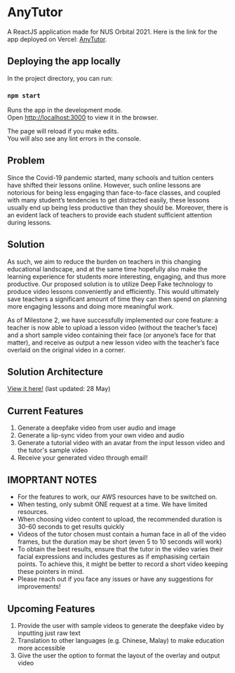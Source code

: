 # AnyTutor

A ReactJS application made for NUS Orbital 2021.
Here is the link for the app deployed on Vercel: [AnyTutor](https://any-tutor-allardquek.vercel.app/).

## Deploying the app locally

In the project directory, you can run:

### `npm start`

Runs the app in the development mode.\
Open [http://localhost:3000](http://localhost:3000) to view it in the browser.

The page will reload if you make edits.\
You will also see any lint errors in the console.

## Problem

Since the Covid-19 pandemic started, many schools and tuition centers have shifted their lessons online. However, such online lessons are notorious for being less engaging than face-to-face classes, and coupled with many student’s tendencies to get distracted easily, these lessons usually end up being less productive than they should be. Moreover, there is an evident lack of teachers to provide each student sufficient attention during lessons. 

## Solution

As such, we aim to reduce the burden on teachers in this changing educational landscape, and at the same time hopefully also make the learning experience for students more interesting, engaging, and thus more productive. Our proposed solution is to utilize Deep Fake technology to produce video lessons conveniently and efficiently. This would ultimately save teachers a significant amount of time they can then spend on planning more engaging lessons and doing more meaningful work. 

As of Milestone 2, we have successfully implemented our core feature: a teacher is now able to upload a lesson video (without the teacher’s face) and a short sample video containing their face (or anyone’s face for that matter), and receive as output a new lesson video with the teacher’s face overlaid on the original video in a corner.

## Solution Architecture

[View it here!](https://drive.google.com/file/d/1r76ZKnCRcOcwaM2_Z2adoY6EzebQVoTk/view?usp=sharing) (last updated: 28 May)

## Current Features
1. Generate a deepfake video from user audio and image
1. Generate a lip-sync video from your own video and audio
1. Generate a tutorial video with an avatar from the input lesson video and the tutor's sample video
1. Receive your generated video through email!

## IMOPRTANT NOTES
- For the features to work, our AWS resources have to be switched on. 
- When testing, only submit ONE request at a time. We have limited resources.
- When choosing video content to upload, the recommended duration is 30-60 seconds to get results quickly
- Videos of the tutor chosen must contain a human face in all of the video frames, but the duration may be short (even 5 to 10 seconds will work)
- To obtain the best results, ensure that the tutor in the video varies their facial expressions and includes gestures as if emphasising certain points. To achieve this, it might be better to record a short video keeping these pointers in mind.
- Please reach out if you face any issues or have any suggestions for improvements!

## Upcoming Features
1. Provide the user with sample videos to generate the deepfake video by inputting just raw text
2. Translation to other languages (e.g. Chinese, Malay) to make education more accessible
3. Give the user the option to format the layout of the overlay and output video

